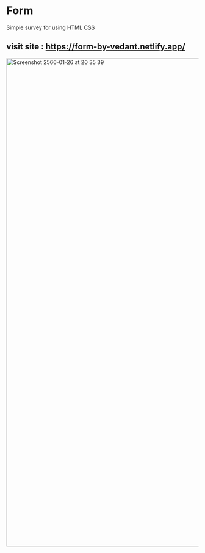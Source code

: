 # Form
Simple survey for using HTML CSS

## visit site : https://form-by-vedant.netlify.app/

<img width="1280" alt="Screenshot 2566-01-26 at 20 35 39" src="https://user-images.githubusercontent.com/106603826/214870992-b9126e3f-6653-4c28-8acf-c8d451362055.png">
